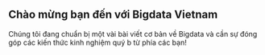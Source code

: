 ## Chào mừng bạn đến với Bigdata Vietnam

Chúng tôi đang chuẩn bị một vài bài viết cơ bản về Bigdata và cần sự đóng góp các kiến thức kinh nghiệm quý b từ phía các bạn!
